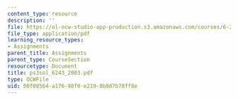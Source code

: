 ```yaml
---
content_type: resource
description: ''
file: https://ol-ocw-studio-app-production.s3.amazonaws.com/courses/6-243j-dynamics-of-nonlinear-systems-fall-2003/00f08564a17698f0e2198b8d7b78ff8e_ps3sol_6243_2003.pdf
file_type: application/pdf
learning_resource_types:
- Assignments
parent_title: Assignments
parent_type: CourseSection
resourcetype: Document
title: ps3sol_6243_2003.pdf
type: OCWFile
uid: 00f08564-a176-98f0-e219-8b8d7b78ff8e
---
```

